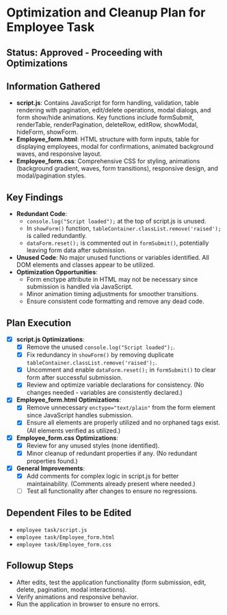 # Optimization and Cleanup Plan for Employee Task

## Status: Approved - Proceeding with Optimizations

## Information Gathered
- **script.js**: Contains JavaScript for form handling, validation, table rendering with pagination, edit/delete operations, modal dialogs, and form show/hide animations. Key functions include formSubmit, renderTable, renderPagination, deleteRow, editRow, showModal, hideForm, showForm.
- **Employee_form.html**: HTML structure with form inputs, table for displaying employees, modal for confirmations, animated background waves, and responsive layout.
- **Employee_form.css**: Comprehensive CSS for styling, animations (background gradient, waves, form transitions), responsive design, and modal/pagination styles.

## Key Findings
- **Redundant Code**:
  - `console.log("Script loaded");` at the top of script.js is unused.
  - In `showForm()` function, `tableContainer.classList.remove('raised');` is called redundantly.
  - `dataForm.reset();` is commented out in `formSubmit()`, potentially leaving form data after submission.
- **Unused Code**: No major unused functions or variables identified. All DOM elements and classes appear to be utilized.
- **Optimization Opportunities**:
  - Form enctype attribute in HTML may not be necessary since submission is handled via JavaScript.
  - Minor animation timing adjustments for smoother transitions.
  - Ensure consistent code formatting and remove any dead code.

## Plan Execution
- [x] **script.js Optimizations**:
  - [x] Remove the unused `console.log("Script loaded");`.
  - [x] Fix redundancy in `showForm()` by removing duplicate `tableContainer.classList.remove('raised');`.
  - [x] Uncomment and enable `dataForm.reset();` in `formSubmit()` to clear form after successful submission.
  - [x] Review and optimize variable declarations for consistency. (No changes needed - variables are consistently declared.)

- [x] **Employee_form.html Optimizations**:
  - [x] Remove unnecessary `enctype="text/plain"` from the form element since JavaScript handles submission.
  - [x] Ensure all elements are properly utilized and no orphaned tags exist. (All elements verified as utilized.)

- [x] **Employee_form.css Optimizations**:
  - [x] Review for any unused styles (none identified).
  - [x] Minor cleanup of redundant properties if any. (No redundant properties found.)

- [x] **General Improvements**:
  - [x] Add comments for complex logic in script.js for better maintainability. (Comments already present where needed.)
  - [ ] Test all functionality after changes to ensure no regressions.

## Dependent Files to be Edited
- `employee task/script.js`
- `employee task/Employee_form.html`
- `employee task/Employee_form.css`

## Followup Steps
- After edits, test the application functionality (form submission, edit, delete, pagination, modal interactions).
- Verify animations and responsive behavior.
- Run the application in browser to ensure no errors.

